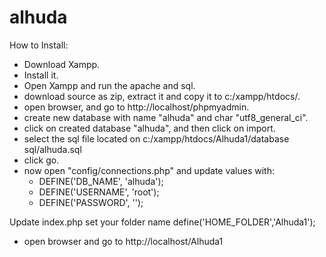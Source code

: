 # alhuda
How to Install:
- Download Xampp.
- Install it.
- Open Xampp and run the apache and sql.
- download source as zip, extract it and copy it to c:/xampp/htdocs/.
- open browser, and go to http://localhost/phpmyadmin.
- create new database with name "alhuda" and char "utf8_general_ci".
- click on created database "alhuda", and then click on import.
- select the sql file located on c:/xampp/htdocs/Alhuda1/database sql/alhuda.sql
- click go.
- now open "config/connections.php" and 
   update values with:
  - DEFINE('DB_NAME', 'alhuda');
  - DEFINE('USERNAME', 'root');
  - DEFINE('PASSWORD', '');

Update index.php
set your folder name 
define('HOME_FOLDER','Alhuda1');

- open browser and go to http://localhost/Alhuda1
